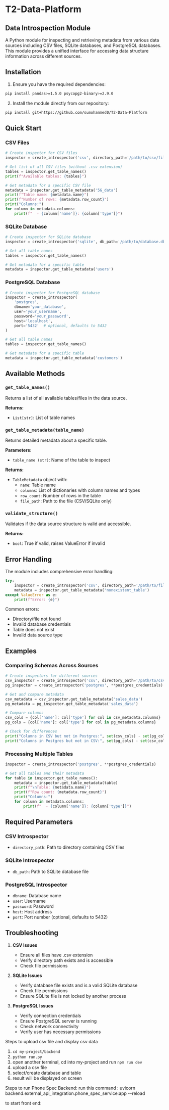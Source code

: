 # T2-Data-Platform
## Data Introspection Module

A Python module for inspecting and retrieving metadata from various data sources including CSV files, SQLite databases, and PostgreSQL databases. This module provides a unified interface for accessing data structure information across different sources.

## Installation

1. Ensure you have the required dependencies:
```bash
pip install pandas>=1.5.0 psycopg2-binary>=2.9.0
```
2. Install the module directly from our repository:

```bash
pip install git+https://github.com/sumohammed0/T2-Data-Platform
```

## Quick Start

### CSV Files
```python
# Create inspector for CSV files
inspector = create_introspector('csv', directory_path='/path/to/csv/files')

# Get list of all CSV files (without .csv extension)
tables = inspector.get_table_names()
print(f"Available tables: {tables}")

# Get metadata for a specific CSV file
metadata = inspector.get_table_metadata('5G_data')
print(f"Table name: {metadata.name}")
print(f"Number of rows: {metadata.row_count}")
print("Columns:")
for column in metadata.columns:
    print(f"  - {column['name']}: {column['type']}")
```

### SQLite Database
```python
# Create inspector for SQLite database
inspector = create_introspector('sqlite', db_path='/path/to/database.db')

# Get all table names
tables = inspector.get_table_names()

# Get metadata for a specific table
metadata = inspector.get_table_metadata('users')
```

### PostgreSQL Database
```python
# Create inspector for PostgreSQL database
inspector = create_introspector(
    'postgres',
    dbname='your_database',
    user='your_username',
    password='your_password',
    host='localhost',
    port='5432'  # optional, defaults to 5432
)

# Get all table names
tables = inspector.get_table_names()

# Get metadata for a specific table
metadata = inspector.get_table_metadata('customers')
```

## Available Methods

### `get_table_names()`
Returns a list of all available tables/files in the data source.

**Returns:**
- `List[str]`: List of table names

### `get_table_metadata(table_name)`
Returns detailed metadata about a specific table.

**Parameters:**
- `table_name (str)`: Name of the table to inspect

**Returns:**
- `TableMetadata` object with:
  - `name`: Table name
  - `columns`: List of dictionaries with column names and types
  - `row_count`: Number of rows in the table
  - `file_path`: Path to the file (CSV/SQLite only)

### `validate_structure()`
Validates if the data source structure is valid and accessible.

**Returns:**
- `bool`: True if valid, raises ValueError if invalid

## Error Handling

The module includes comprehensive error handling:

```python
try:
    inspector = create_introspector('csv', directory_path='/path/to/files')
    metadata = inspector.get_table_metadata('nonexistent_table')
except ValueError as e:
    print(f"Error: {e}")
```

Common errors:
- Directory/file not found
- Invalid database credentials
- Table does not exist
- Invalid data source type

## Examples

### Comparing Schemas Across Sources
```python
# Create inspectors for different sources
csv_inspector = create_introspector('csv', directory_path='/path/to/csv')
pg_inspector = create_introspector('postgres', **postgres_credentials)

# Get and compare metadata
csv_metadata = csv_inspector.get_table_metadata('sales_data')
pg_metadata = pg_inspector.get_table_metadata('sales_data')

# Compare columns
csv_cols = {col['name']: col['type'] for col in csv_metadata.columns}
pg_cols = {col['name']: col['type'] for col in pg_metadata.columns}

# Check for differences
print("Columns in CSV but not in Postgres:", set(csv_cols) - set(pg_cols))
print("Columns in Postgres but not in CSV:", set(pg_cols) - set(csv_cols))
```

### Processing Multiple Tables
```python
inspector = create_introspector('postgres', **postgres_credentials)

# Get all tables and their metadata
for table in inspector.get_table_names():
    metadata = inspector.get_table_metadata(table)
    print(f"\nTable: {metadata.name}")
    print(f"Row count: {metadata.row_count}")
    print("Columns:")
    for column in metadata.columns:
        print(f"  - {column['name']}: {column['type']}")
```

## Required Parameters

### CSV Introspector
- `directory_path`: Path to directory containing CSV files

### SQLite Introspector
- `db_path`: Path to SQLite database file

### PostgreSQL Introspector
- `dbname`: Database name
- `user`: Username
- `password`: Password
- `host`: Host address
- `port`: Port number (optional, defaults to 5432)

## Troubleshooting

1. **CSV Issues**
   - Ensure all files have .csv extension
   - Verify directory path exists and is accessible
   - Check file permissions

2. **SQLite Issues**
   - Verify database file exists and is a valid SQLite database
   - Check file permissions
   - Ensure SQLite file is not locked by another process

3. **PostgreSQL Issues**
   - Verify connection credentials
   - Ensure PostgreSQL server is running
   - Check network connectivity
   - Verify user has necessary permissions

   
Steps to upload csv file and display csv data  
1. `cd my-project/backend`
2. `python run.py`
3. open another terminal, cd into my-project and run `npm run dev`
4. upload a csv file 
5. select/create database and table
5. result will be displayed on screen



Steps to run Phone Spec Backend:
run this command : uvicorn backend.external_api_integration.phone_spec_service:app --reload

to start front end:
